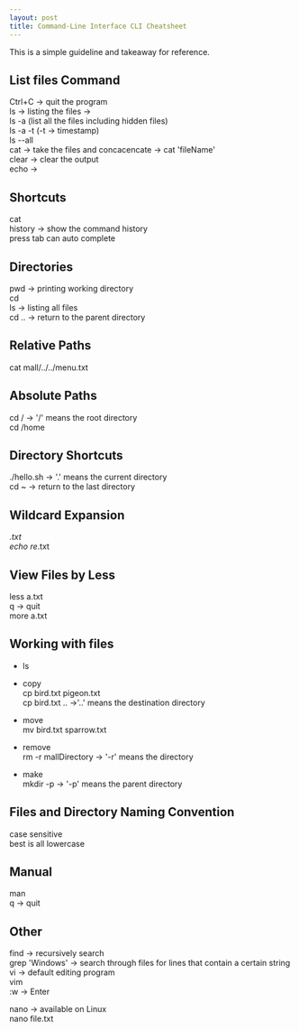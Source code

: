 ```yaml
---
layout: post
title: Command-Line Interface CLI Cheatsheet
---
```


This is a simple guideline and takeaway for reference.

## List files Command
Ctrl+C -> quit the program <br>
ls -> listing the files ->  <br>
ls -a (list all the files including hidden files)<br>
ls -a -t (-t -> timestamp)<br>
ls --all<br>
cat -> take the files and concacencate -> cat 'fileName'<br>
clear -> clear the output<br>
echo -> <br>

## Shortcuts
cat <br>
history -> show the command history<br>
press tab can auto complete<br>


## Directories
pwd -> printing working directory<br>
cd<br>
ls -> listing all files<br>
cd .. -> return to the parent directory<br>

## Relative Paths
cat mall/../../menu.txt <br>

## Absolute Paths
cd / -> '/' means the root directory<br>
cd /home<br>

## Directory Shortcuts
./hello.sh -> '.' means the current directory<br>
cd ~ -> return to the last directory<br>

## Wildcard Expansion
*.txt<br>
echo re*.txt<br>

## View Files by Less
less a.txt<br>
q -> quit<br>
more a.txt<br>

## Working with files
* ls
* copy <br>
cp bird.txt pigeon.txt<br>
cp bird.txt .. ->'..' means the destination directory <br>

* move <br>
mv bird.txt sparrow.txt<br>

* remove <br>
rm -r mallDirectory -> '-r' means the directory<br>

* make <br>
mkdir -p -> '-p' means the parent directory<br>

## Files and Directory Naming Convention
case sensitive<br>
best is all lowercase<br>

## Manual 
man<br>
q -> quit<br>

## Other
find -> recursively search<br>
grep 'Windows' -> search through files for lines that contain a certain string<br>
vi -> default editing program<br>
vim<br>
:w -> Enter<br>

nano -> available on Linux<br>
nano file.txt<br>
